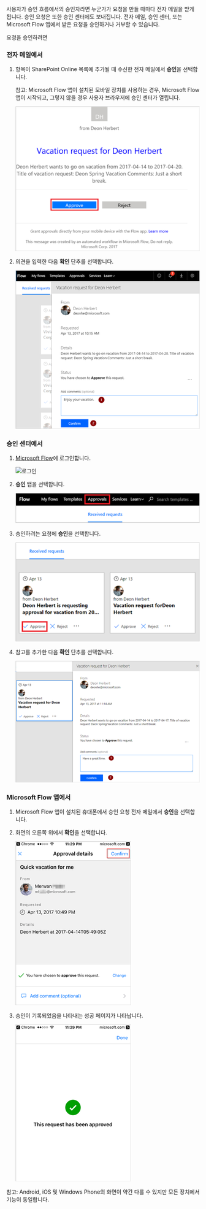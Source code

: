 사용자가 승인 흐름에서의 승인자라면 누군가가 요청을 만들 때마다 전자 메일을 받게 됩니다. 승인 요청은 또한 승인 센터에도 보내집니다. 전자 메일, 승인 센터, 또는 Microsoft Flow 앱에서 받은 요청을 승인하거나 거부할 수 있습니다.

요청을 승인하려면

### <a name="from-email"></a>전자 메일에서
1. 항목이 SharePoint Online 목록에 추가될 때 수신한 전자 메일에서 **승인**을 선택합니다.
   
     참고: Microsoft Flow 앱이 설치된 모바일 장치를 사용하는 경우, Microsoft Flow 앱이 시작되고, 그렇지 않을 경우 사용자 브라우저에 승인 센터가 열립니다.
   
    ![요청 전자 메일](media/modern-approvals/email-approval-request.png)
2. 의견을 입력한 다음 **확인** 단추를 선택합니다.
   
    ![의견 입력](media/modern-approvals/request-in-approval-center.png)

### <a name="from-the-approvals-center"></a>승인 센터에서
1. [Microsoft Flow](https://flow.microsoft.com)에 로그인합니다.
   
    ![로그인](media/modern-approvals/sign-in.png)
2. **승인** 탭을 선택합니다.
   
    ![빈 값에서 만들기](media/modern-approvals/approvals-tab.png)
3. 승인하려는 요청에 **승인**을 선택합니다.
   
    ![빈 값에서 만들기](media/modern-approvals/approvals-cards.png)
4. 참고를 추가한 다음 **확인** 단추를 선택합니다.
   
    ![참고를 추가한 다음 확인합니다.](media/modern-approvals/approval-selection-card.png)

### <a name="from-the-microsoft-flow-app"></a>Microsoft Flow 앱에서
1. Microsoft Flow 앱이 설치된 휴대폰에서 승인 요청 전자 메일에서 **승인**을 선택합니다.
2. 화면의 오른쪽 위에서 **확인**을 선택합니다.
   
    ![확인 선택](media/modern-approvals/mobile-approval.png)
3. 승인이 기록되었음을 나타내는 성공 페이지가 나타납니다.
   
    ![성공 페이지](media/modern-approvals/mobile-approval-confirmation.png)

참고: Android, iOS 및 Windows Phone의 화면이 약간 다를 수 있지만 모든 장치에서 기능이 동일합니다.

